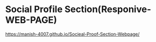 
# Social Profile Section(Responive-WEB-PAGE)



https://manish-4007.github.io/Socieal-Proof-Section-Webpage/



